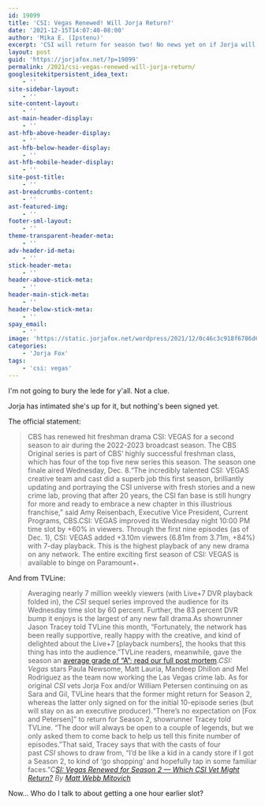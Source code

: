 ```yaml
---
id: 19099
title: 'CSI: Vegas Renewed! Will Jorja Return?'
date: '2021-12-15T14:07:40-08:00'
author: 'Mika E. (Ipstenu)'
excerpt: 'CSI will return for season two! No news yet on if Jorja will.'
layout: post
guid: 'https://jorjafox.net/?p=19099'
permalink: /2021/csi-vegas-renewed-will-jorja-return/
googlesitekitpersistent_idea_text:
    - ''
site-sidebar-layout:
    - ''
site-content-layout:
    - ''
ast-main-header-display:
    - ''
ast-hfb-above-header-display:
    - ''
ast-hfb-below-header-display:
    - ''
ast-hfb-mobile-header-display:
    - ''
site-post-title:
    - ''
ast-breadcrumbs-content:
    - ''
ast-featured-img:
    - ''
footer-sml-layout:
    - ''
theme-transparent-header-meta:
    - ''
adv-header-id-meta:
    - ''
stick-header-meta:
    - ''
header-above-stick-meta:
    - ''
header-main-stick-meta:
    - ''
header-below-stick-meta:
    - ''
spay_email:
    - ''
image: 'https://static.jorjafox.net/wordpress/2021/12/0c46c3c918f6786d6929c9e22c8f7ba0-scaled.jpg'
categories:
    - 'Jorja Fox'
tags:
    - 'csi: vegas'
---
```


I'm not going to bury the lede for y'all. Not a clue.

Jorja has intimated she's up for it, but nothing's been signed yet.

The official statement:

<blockquote class="wp-block-quote">CBS has renewed hit freshman drama CSI: VEGAS for a second season to air during the 2022-2023 broadcast season. The CBS Original series is part of CBS’ highly successful freshman class, which has four of the top five new series this season. The season one finale aired Wednesday, Dec. 8.“The incredibly talented CSI: VEGAS creative team and cast did a superb job this first season, brilliantly updating and portraying the CSI universe with fresh stories and a new crime lab, proving that after 20 years, the CSI fan base is still hungry for more and ready to embrace a new chapter in this illustrious franchise,” said Amy Reisenbach, Executive Vice President, Current Programs, CBS.CSI: VEGAS improved its Wednesday night 10:00 PM time slot by +60% in viewers. Through the first nine episodes (as of Dec. 1), CSI: VEGAS added +3.10m viewers (6.81m from 3.71m, +84%) with 7-day playback. This is the highest playback of any new drama on any network. The entire exciting first season of CSI: VEGAS is available to binge on Paramount+.</blockquote>

And from TVLine:

<blockquote class="wp-block-quote">Averaging nearly 7 million weekly viewers (with Live+7 DVR playback folded in), the <em>CSI</em> sequel series improved the audience for its Wednesday time slot by 60 percent. Further, the 83 percent DVR bump it enjoys is the largest of any new fall drama.As showrunner Jason Tracey told TVLine this month, “Fortunately, the network has been really supportive, really happy with the creative, and kind of delighted about the Live+7 [playback numbers], the hooks that this thing has into the audience.”TVLine readers, meanwhile, gave the season an <a href="https://tvline.com/2021/12/08/csi-vegas-finale-recap-season-2-will-sara-and-gil-return/">average grade of “A”; read our full post mortem</a>.<em>CSI: Vegas</em> stars Paula Newsome, Matt Lauria, Mandeep Dhillon and Mel Rodriguez as the team now working the Las Vegas crime lab. As for original <em>CSI</em> vets Jorja Fox and/or William Petersen continuing on as Sara and Gil, TVLine hears that the former might return for Season 2, whereas the latter only signed on for the initial 10-episode series (but will stay on as an executive producer).“There’s no expectation on [Fox and Petersen]” to return for Season 2, showrunner Tracey told TVLine. “The door will always be open to a couple of legends, but we only asked them to come back to help us tell this finite number of episodes.”That said, Tracey says that with the casts of four past <em>CSI</em> shows to draw from, “I’d be like a kid in a candy store if I got a Season 2, to kind of ‘go shopping’ and hopefully tap in some familiar faces.”<cite>C<a href="https://tvline.com/2021/12/15/csi-vegas-renewed-season-2/">SI: Vegas Renewed for Season 2 — Which CSI Vet Might Return?</a> By <a href="https://tvline.com/author/matt-webb-mitovich/">Matt Webb Mitovich</a></cite></blockquote>

Now... Who do I talk to about getting a one hour earlier slot?
